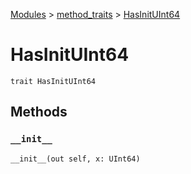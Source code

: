 [Modules](../index.md) > [method_traits](./index.md) > [HasInitUInt64]()

# HasInitUInt64

```
trait HasInitUInt64
```

## Methods

### `__init__`

```
__init__(out self, x: UInt64)
```
